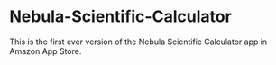 # Nebula-Scientific-Calculator
This is the first ever version of the Nebula Scientific Calculator app in Amazon App Store.
